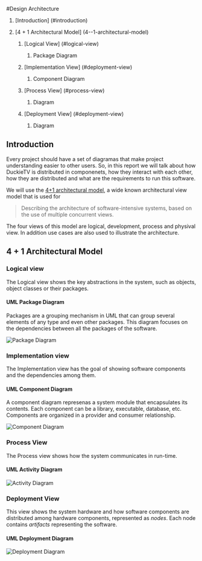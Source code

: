 #Design Architecture

1. [Introduction] (#introduction)

2. [4 + 1 Architectural Model] (4--1-architectural-model)

    1. [Logical View] (#logical-view)
        1. Package Diagram
  
    2. [Implementation View] (#deployment-view)
        1. Component Diagram

    4. [Process View] (#process-view)
        1. Diagram

    5. [Deployment View] (#deployment-view)
        1. Diagram


## Introduction
Every project should have a set of diagramas that make project understanding easier to other users. So, in this report we will talk about how DuckieTV is distributed in componenets, how they interact with each other, how they are distributed and what are the requirements to run this software.

We will use the [4+1 architectural model](https://en.wikipedia.org/wiki/4%2B1_architectural_view_model), a wide known architectural view model that is used for

> Describing the architecture of software-intensive systems, based on the use of multiple concurrent views.

The four views of this model are logical, development, process and physival view. In addition use cases are also used to illustrate the architecture.

## 4 + 1 Architectural Model

### Logical view
The Logical view shows the key abstractions in the system, such as objects, object classes or their packages.

#### UML Package Diagram
Packages are a grouping mechanism in UML that can group several elements of any type and even other packages. This diagram focuses on the dependencies between all the packages of the software.

![Package Diagram](http://i.imgur.com/sm1QUgb.png)

### Implementation view
The Implementation view has the goal of showing software components and the dependencies among them.

#### UML Component Diagram
A component diagram represenas a system module that encapsulates its contents. Each component can be a library, executable, database, etc. Components are organized in a provider and consumer relationship.

![Component Diagram](http://i.imgur.com/ZPFajspl.jpg)

### Process View
The Process view shows how the system communicates in run-time.
#### UML Activity Diagram
![Activity Diagram]()

### Deployment View
This view shows the system hardware and how software components are distributed among hardware components, represented as *nodes*. Each node contains *artifacts* representing the software.

#### UML Deployment Diagram
![Deployment Diagram]()
